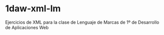 # 1daw-xml-lm
Ejercicios de XML para la clase de Lenguaje de Marcas de 1º de Desarrollo de Aplicaciones Web
